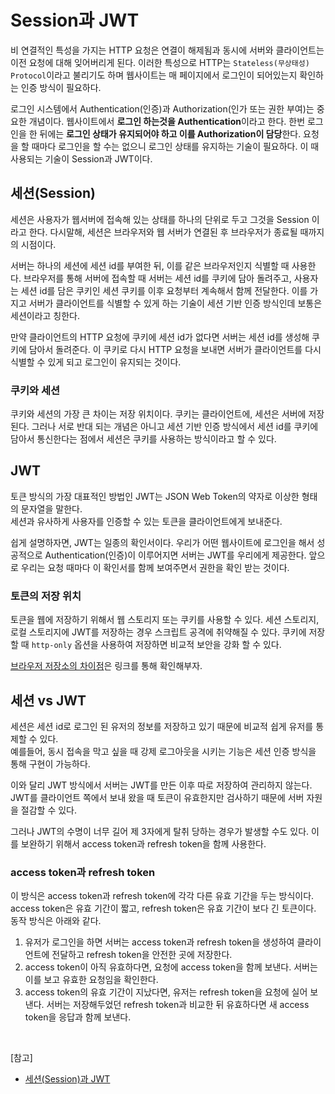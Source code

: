 # Session과 JWT

비 연결적인 특성을 가지는 HTTP 요청은 연결이 해제됨과 동시에 서버와 클라이언트는 이전 요청에 대해 잊어버리게 된다. 이러한 특성으로 HTTP는 `Stateless(무상태성) Protocol`이라고 불리기도 하며 웹사이트는 매 페이지에서 로그인이 되어있는지 확인하는 인증 방식이 필요하다.

로그인 시스템에서 Authentication(인증)과 Authorization(인가 또는 권한 부여)는 중요한 개념이다. 웹사이트에서 **로그인 하는것을 Authentication**이라고 한다. 한번 로그인을 한 뒤에는 **로그인 상태가 유지되어야 하고 이를 Authorization이 담당**한다. 요청을 할 때마다 로그인을 할 수는 없으니 로그인 상태를 유지하는 기술이 필요하다. 이 때 사용되는 기술이 Session과 JWT이다.

## 세션(Session)

세션은 사용자가 웹서버에 접속해 있는 상태를 하나의 단위로 두고 그것을 Session 이라고 한다. 다시말해, 세션은 브라우저와 웹 서버가 연결된 후 브라우저가 종료될 때까지의 시점이다.

서버는 하나의 세션에 세션 id를 부여한 뒤, 이를 같은 브라우저인지 식별할 때 사용한다. 브라우저를 통해 서버에 접속할 때 서버는 세션 id를 쿠키에 담아 돌려주고, 사용자는 세션 id를 담은 쿠키인 세션 쿠키를 이후 요청부터 계속해서 함께 전달한다. 이를 가지고 서버가 클라이언트를 식별할 수 있게 하는 기술이 세션 기반 인증 방식인데 보통은 세션이라고 칭한다.

만약 클라이언트의 HTTP 요청에 쿠키에 세션 id가 없다면 서버는 세션 id를 생성해 쿠키에 담아서 돌려준다. 이 쿠키로 다시 HTTP 요청을 보내면 서버가 클라이언트를 다시 식별할 수 있게 되고 로그인이 유지되는 것이다.

### 쿠키와 세션

쿠키와 세션의 가장 큰 차이는 저장 위치이다. 쿠키는 클라이언트에, 세션은 서버에 저장된다. 그러나 서로 반대 되는 개념은 아니고 세션 기반 인증 방식에서 세션 id를 쿠키에 담아서 통신한다는 점에서 세션은 쿠키를 사용하는 방식이라고 할 수 있다.

## JWT

토큰 방식의 가장 대표적인 방법인 JWT는 JSON Web Token의 약자로 이상한 형태의 문자열을 말한다.<br/>
세션과 유사하게 사용자를 인증할 수 있는 토큰을 클라이언트에게 보내준다.

쉽게 설명하자면, JWT는 일종의 확인서이다. 우리가 어떤 웹사이트에 로그인을 해서 성공적으로 Authentication(인증)이 이루어지면 서버는 JWT를 우리에게 제공한다. 앞으로 우리는 요청 때마다 이 확인서를 함께 보여주면서 권한을 확인 받는 것이다.

### 토큰의 저장 위치

토큰을 웹에 저장하기 위해서 웹 스토리지 또는 쿠키를 사용할 수 있다. 세션 스토리지, 로컬 스토리지에 JWT를 저장하는 경우 스크립트 공격에 취약해질 수 있다. 쿠키에 저장할 때 `http-only` 옵션을 사용하여 저장하면 비교적 보안을 강화 할 수 있다.

[브라우저 저장소의 차이점](https://github.com/Study-Mole/study-cs-mole/blob/main/Common/%EB%B8%8C%EB%9D%BC%EC%9A%B0%EC%A0%80_%EC%A0%80%EC%9E%A5%EC%86%8C%EC%9D%98_%EC%B0%A8%EC%9D%B4%EC%A0%90.md)은 링크를 통해 확인해부자.

## 세션 vs JWT

세션은 세션 id로 로그인 된 유저의 정보를 저장하고 있기 때문에 비교적 쉽게 유저를 통제할 수 있다. <br/>
예를들어, 동시 접속을 막고 싶을 때 강제 로그아웃을 시키는 기능은 세션 인증 방식을 통해 구현이 가능하다.

이와 달리 JWT 방식에서 서버는 JWT를 만든 이후 따로 저장하여 관리하지 않는다. <br/>
JWT를 클라이언트 쪽에서 보내 왔을 때 토큰이 유효한지만 검사하기 때문에 서버 자원을 절감할 수 있다.

그러나 JWT의 수명이 너무 길어 제 3자에게 탈취 당하는 경우가 발생할 수도 있다. 이를 보완하기 위해서 access token과 refresh token을 함께 사용한다.

### access token과 refresh token

이 방식은 access token과 refresh token에 각각 다른 유효 기간을 두는 방식이다.<br/> access token은 유효 기간이 짧고, refresh token은 유효 기간이 보다 긴 토큰이다. 동작 방식은 아래와 같다.

1. 유저가 로그인을 하면 서버는 access token과 refresh token을 생성하여 클라이언트에 전달하고 refresh token을 안전한 곳에 저장한다.
2. access token이 아직 유효하다면, 요청에 access token을 함께 보낸다. 서버는 이를 보고 유효한 요청임을 확인한다.
3. access token의 유효 기간이 지났다면, 유저는 refresh token을 요청에 실어 보낸다. 서버는 저장해두었던 refresh token과 비교한 뒤 유효하다면 새 access token을 응답과 함께 보낸다.

<br/>

[참고]

- [세션(Session)과 JWT](https://velog.io/@gotaek/%EC%84%B8%EC%85%98Session%EA%B3%BC-JWT)
